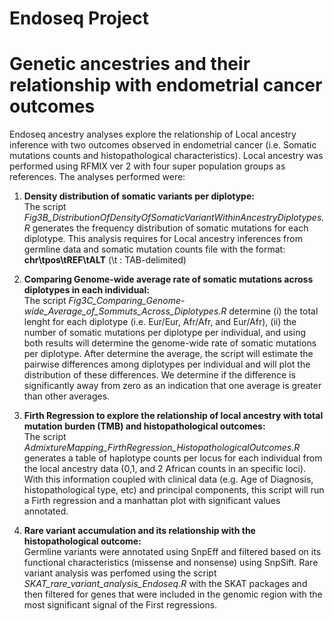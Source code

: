 # Endoseq Project
# Genetic ancestries and their relationship with endometrial cancer outcomes

Endoseq ancestry analyses explore the relationship of Local ancestry inference with two outcomes observed in endometrial cancer (i.e. Somatic mutations counts and histopathological characteristics). Local ancestry was performed using RFMIX ver 2 with four super population groups as references. The analyses performed were:

1.  **Density distribution of somatic variants per diplotype:**<br/> 
    The script *Fig3B_DistributionOfDensityOfSomaticVariantWithinAncestryDiplotypes.R* generates the frequency distribution of somatic mutations for each         diplotype. This analysis requires for Local ancestry inferences from germline data and somatic mutation counts file with the format: **chr\tpos\tREF\tALT** (\t : TAB-delimited)
   
2. **Comparing Genome-wide average rate of somatic mutations across diplotypes in each individual:**<br/>
    The script *Fig3C_Comparing_Genome-wide_Average_of_Sommuts_Across_Diplotypes.R* determine (i) the total lenght for each diplotype (i.e. Eur/Eur, Afr/Afr, and Eur/Afr), (ii) the number of somatic mutations per diplotype per individual, and using both results will determine the genome-wide rate of somatic mutations per diplotype. After determine the average, the script will estimate the pairwise differences among diplotypes per individual and will plot the distribution of these differences. We determine if the difference is significantly away from zero as an indication that one average is greater than other averages.
3.  **Firth Regression to explore the relationship of local ancestry with total mutation burden (TMB) and histopathological outcomes:**<br/>
The script *AdmixtureMapping_FirthRegression_HistopathologicalOutcomes.R* generates a table of haplotype counts per locus for each individual from the local ancestry data (0,1, and 2 African counts in an specific loci). With this information coupled with clinical data (e.g. Age of Diagnosis,  histopathological type, etc) and principal components, this script will run a Firth regression and a manhattan plot with significant values annotated.

4. **Rare variant accumulation and its relationship with the histopathological outcome:** <br/>
    Germline variants were annotated using SnpEff and filtered based on its functional characteristics (missense and nonsense) using SnpSift.  Rare variant analysis was perfomed using the script *SKAT_rare_variant_analysis_Endoseq.R* with the SKAT packages and then filtered for genes that were included in the genomic region with the most significant signal of the First regressions.



